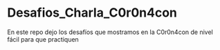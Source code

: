 # Desafios_Charla_C0r0n4con
En este repo dejo los desafíos que mostramos en la C0r0n4con de nivel fácil para que practiquen 
